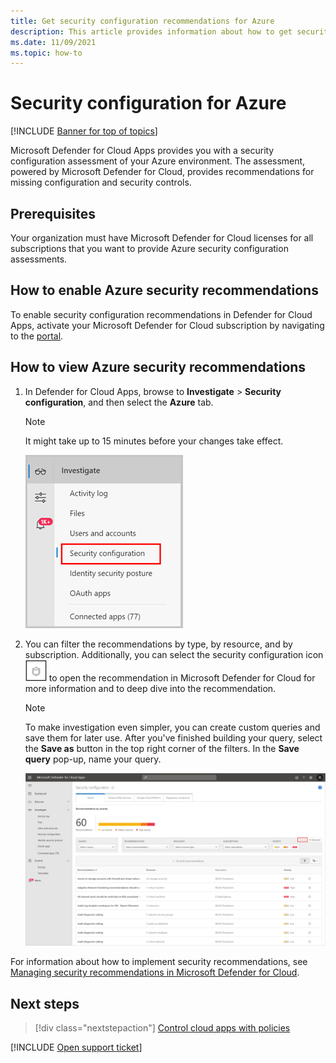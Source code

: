 ```yaml
---
title: Get security configuration recommendations for Azure
description: This article provides information about how to get security configuration recommendations in Defender for Cloud Apps by integrating with Microsoft Defender for Cloud.
ms.date: 11/09/2021
ms.topic: how-to
---
```

# Security configuration for Azure

[!INCLUDE [Banner for top of topics](includes/banner.md)]

Microsoft Defender for Cloud Apps provides you with a security configuration assessment of your Azure environment. The assessment, powered by Microsoft Defender for Cloud, provides recommendations for missing configuration and security controls.

## Prerequisites

Your organization must have Microsoft Defender for Cloud licenses for all subscriptions that you want to provide Azure security configuration assessments.

## How to enable Azure security recommendations

To enable security configuration recommendations in Defender for Cloud Apps, activate your Microsoft Defender for Cloud subscription by navigating to the <a href="https://ms.portal.azure.com/#blade/Microsoft_Azure_Security/SecurityMenuBlade/0" target="_blank">portal</a>.

## How to view Azure security recommendations

1. In Defender for Cloud Apps, browse to **Investigate** > **Security configuration**, and then select the **Azure** tab.

    > [!NOTE]
    > It might take up to 15 minutes before your changes take effect.

    ![security configuration menu.](media/security-configuration-menu.png)

1. You can filter the recommendations by type, by resource, and by subscription. Additionally, you can select the security configuration icon ![Defender for Cloud icon.](media/asc-icon.png) to open the recommendation in Microsoft Defender for Cloud for more information and to deep dive into the recommendation.

    > [!NOTE]
    > To make investigation even simpler, you can create custom queries and save them for later use. After you've finished building your query, select the **Save as** button in the top right corner of the filters.  In the **Save query** pop-up, name your query.

    ![security configuration.](media/security-configuration-azure.png)

For information about how to implement security recommendations, see [Managing security recommendations in Microsoft Defender for Cloud](/azure/security-center/security-center-recommendations).

## Next steps

> [!div class="nextstepaction"]
> [Control cloud apps with policies](control-cloud-apps-with-policies.md)

[!INCLUDE [Open support ticket](includes/support.md)]
